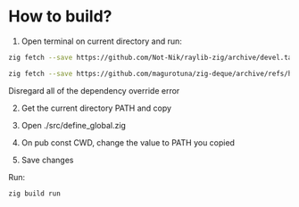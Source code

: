 # How to build?

1. Open terminal on current directory and run:

```bash
zig fetch --save https://github.com/Not-Nik/raylib-zig/archive/devel.tar.gz
```
```bash
zig fetch --save https://github.com/magurotuna/zig-deque/archive/refs/heads/main.zip
```
Disregard all of the dependency override error

2. Get the current directory PATH and copy

3. Open ./src/define_global.zig

4. On pub const CWD, change the value to PATH you copied

5. Save changes

Run:
```bash
zig build run
```